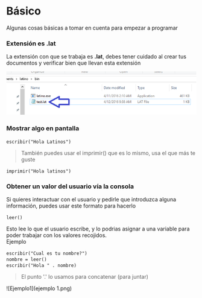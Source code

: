 # Básico

Algunas cosas básicas a tomar en cuenta para empezar a programar

### Extensión es  .lat

La extensión con que se trabaja es **.lat**, debes tener cuidado al crear tus documentos y verificar bien que llevan esta extensión

![.lat](extencion.png)

### 

### Mostrar algo en pantalla

```
escribir("Hola Latinos")
```

> También puedes usar el imprimir\(\) que es lo mismo, usa el que más te guste

```
imprimir("Hola latinos")
```

### Obtener un valor del usuario vía la consola

Si quieres interactuar con el usuario y pedirle que introduzca alguna información, puedes usar este formato para hacerlo

```
leer()
```

Esto lee lo que el usuario escribe, y lo podrias asignar a una variable para poder trabajar con los valores recojidos.  
Ejemplo

```
escribir("Cual es tu nombre?")
nombre = leer()
escribir("Hola " . nombre)
```

> El punto '.' lo usamos para concatenar \(para juntar\)

![Ejemplo1](ejemplo 1.png)


